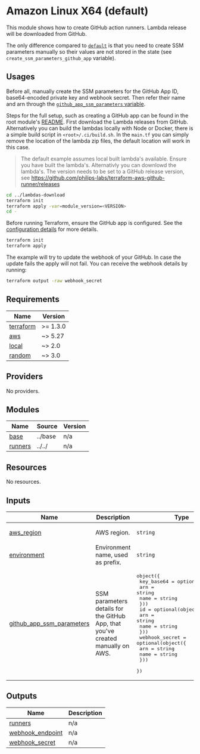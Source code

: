 # Amazon Linux X64 (default)

This module shows how to create GitHub action runners. Lambda release will be downloaded from GitHub.

The only difference compared to [`default`](../default/README.md) is that you need to create SSM parameters manually so their values are not stored in the state (see `create_ssm_parameters_github_app` variable).

## Usages

Before all, manually create the SSM parameters for the GitHub App ID, base64-encoded private key and webhook secret. Then refer their name and arn through the [`github_app_ssm_parameters` variable](./variables.tf).

Steps for the full setup, such as creating a GitHub app can be found in the root module's [README](https://github.com/philips-labs/terraform-aws-github-runner). First download the Lambda releases from GitHub. Alternatively you can build the lambdas locally with Node or Docker, there is a simple build script in `<root>/.ci/build.sh`. In the `main.tf` you can simply remove the location of the lambda zip files, the default location will work in this case.

> The default example assumes local built lambda's available. Ensure you have built the lambda's. Alternativly you can downlowd the lambda's. The version needs to be set to a GitHub release version, see https://github.com/philips-labs/terraform-aws-github-runner/releases

```bash
cd ../lambdas-download
terraform init
terraform apply -var=module_version=<VERSION>
cd -
```

Before running Terraform, ensure the GitHub app is configured. See the [configuration details](https://github.com/philips-labs/terraform-aws-github-runner#usages) for more details.

```bash
terraform init
terraform apply
```

The example will try to update the webhook of your GitHub. In case the update fails the apply will not fail. You can receive the webhook details by running:

```bash
terraform output -raw webhook_secret
```

<!-- BEGIN_TF_DOCS -->

## Requirements

| Name                                                                     | Version  |
| ------------------------------------------------------------------------ | -------- |
| <a name="requirement_terraform"></a> [terraform](#requirement_terraform) | >= 1.3.0 |
| <a name="requirement_aws"></a> [aws](#requirement_aws)                   | ~> 5.27  |
| <a name="requirement_local"></a> [local](#requirement_local)             | ~> 2.0   |
| <a name="requirement_random"></a> [random](#requirement_random)          | ~> 3.0   |

## Providers

No providers.

## Modules

| Name                                                     | Source  | Version |
| -------------------------------------------------------- | ------- | ------- |
| <a name="module_base"></a> [base](#module_base)          | ../base | n/a     |
| <a name="module_runners"></a> [runners](#module_runners) | ../../  | n/a     |

## Resources

No resources.

## Inputs

| Name                                                                                                         | Description                                                                     | Type                                                                                                                                                                                                                                                             | Default       | Required |
| ------------------------------------------------------------------------------------------------------------ | ------------------------------------------------------------------------------- | ---------------------------------------------------------------------------------------------------------------------------------------------------------------------------------------------------------------------------------------------------------------- | ------------- | :------: |
| <a name="input_aws_region"></a> [aws_region](#input_aws_region)                                              | AWS region.                                                                     | `string`                                                                                                                                                                                                                                                         | `"eu-west-1"` |    no    |
| <a name="input_environment"></a> [environment](#input_environment)                                           | Environment name, used as prefix.                                               | `string`                                                                                                                                                                                                                                                         | `null`        |    no    |
| <a name="input_github_app_ssm_parameters"></a> [github_app_ssm_parameters](#input_github_app_ssm_parameters) | SSM parameters details for the GitHub App, that you've created manually on AWS. | <pre>object({<br> key_base64 = optional(object({<br> arn = string<br> name = string<br> }))<br> id = optional(object({<br> arn = string<br> name = string<br> }))<br> webhook_secret = optional(object({<br> arn = string<br> name = string<br> }))<br> })</pre> | `{}`          |    no    |

## Outputs

| Name                                                                                | Description |
| ----------------------------------------------------------------------------------- | ----------- |
| <a name="output_runners"></a> [runners](#output_runners)                            | n/a         |
| <a name="output_webhook_endpoint"></a> [webhook_endpoint](#output_webhook_endpoint) | n/a         |
| <a name="output_webhook_secret"></a> [webhook_secret](#output_webhook_secret)       | n/a         |

<!-- END_TF_DOCS -->
